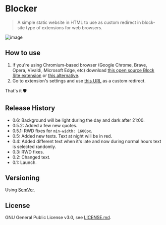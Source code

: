 # Blocker

> A simple static website in HTML to use as custom redirect in block-site type of extensions for web browsers.

![image](https://user-images.githubusercontent.com/6877391/49475426-7d01b400-f817-11e8-93ba-48976cf53322.png)

## How to use

1. If you're using Chromium-based browser (Google Chrome, Brave, Opera, Vivaldi, Microsoft Edge, etc) download [this open source Block Site extension](https://chrome.google.com/webstore/detail/block-site/lebiggkccaodkkmjeimmbogdedcpnmfb) or [this alternative](https://chrome.google.com/webstore/detail/block-site-website-blocke/eiimnmioipafcokbfikbljfdeojpcgbh).
2. Go to extension's settings and use [this URL](https://qubkon.github.io/blocker/blocker.html) as a custom redirect.

That's it 🛡

## Release History

- 0.6: Background will be light during the day and dark after 21:00.
-   0.5.2: Added a few new quotes.
-   0.5.1: RWD fixes for `min-width: 1600px`.
-   0.5: Added new texts. Text at night will be in red.
-   0.4: Added different text when it's late and now during normal hours text is selected randomly.
-   0.3: RWD fixes.
-   0.2: Changed text.
-   0.1: Launch.

## Versioning

Using [SemVer](http://semver.org/).

## License

GNU General Public License v3.0, see [LICENSE.md](https://github.com/vardecab/blocker/blob/master/LICENSE).

